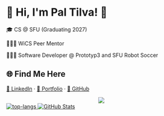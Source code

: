 # 🌸 Hi, I'm Pal Tilva! 🌸  



🎓 CS @ SFU (Graduating 2027) 

🙋🏻‍♀️ WiCS Peer Mentor

👩🏻‍💻 Software Developer @ Prototyp3 and SFU Robot Soccer
  

## 🌐 Find Me Here
[💼 LinkedIn](https://www.linkedin.com/in/pal-tilva) · [🌸 Portfolio](https://pal-tilva.vercel.app) · [🐙 GitHub](https://github.com/prt2)  

<div align="center">
  <img src="https://komarev.com/ghpvc/?username=prt2">
</div>

<a href="https://github.com/anuraghazra/github-readme-stats#gh-dark-mode-only">
  <img src="https://github-stat-card.vercel.app/api/top-langs/?username=prt2&size_weight=0.5&count_weight=0.5&card_width=440&langs_count=10&layout=compact&theme=github_dark&border_color=30363d&count_private=true](https://github-stat-card.vercel.app/api?username=prt2&include_all_commits=true&count_private=true&v=2#gh-dark-mode-only"
       alt="top-langs" />
</a>

<a href="https://github.com/anuraghazra/github-readme-stats">
  <img src="https://github-stat-card.vercel.app/api?username=prt2&show_icons=true&include_all_commits=true&count_private=true&custom_title=GitHub%20Stats&theme=github_dark&border_color=30363d&v=3" alt="GitHub Stats"/>
</a>

